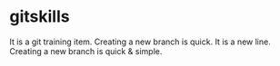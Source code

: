 # gitskills
It is a git training item.
Creating a new branch is quick.
It is a new line.
Creating a new branch is quick & simple.
